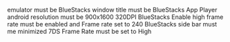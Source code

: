 emulator must be BlueStacks
window title must be BlueStacks App Player
android resolution must be 900x1600 320DPI
BlueStacks Enable high frame rate must be enabled and Frame rate set to 240
BlueStacks side bar must me minimized
7DS Frame Rate must be set to High
